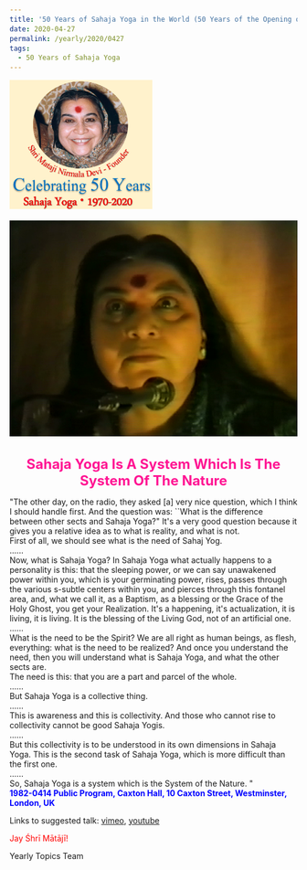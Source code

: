 ```yaml
---
title: '50 Years of Sahaja Yoga in the World (50 Years of the Opening of the Sahasrāra Chakra), Post 14'
date: 2020-04-27
permalink: /yearly/2020/0427
tags:
  - 50 Years of Sahaja Yoga
---
```


<div style="text-align: left"><img src="/images/Celebrating50YearsSahajaYoga.png" width="250" /></div><br>

<div style="text-align: center"><img src="/images/image409.jpeg" /></div>

<br>
<p style="color:DeepPink; text-align:center">
<font size="+2"><b>Sahaja Yoga Is A System Which Is The System Of The Nature</b><br></font>
</p>

<p>
"The other day, on the radio, they asked [a] very nice question, which I think I should handle first. And the question was: ``What is the difference between other sects and Sahaja Yoga?" It's a very good question because it gives you a relative idea as to what is reality, and what is not.<br>
First of all, we should see what is the need of Sahaj Yog.<br>
......<br>
Now, what is Sahaja Yoga? In Sahaja Yoga what actually happens to a personality is this: that the sleeping power, or we can say unawakened power within you, which is your germinating power, rises, passes through the various s-subtle centers within you, and pierces through this fontanel area, and, what we call it, as a Baptism, as a blessing or the Grace of the Holy Ghost, you get your Realization. It's a happening, it's actualization, it is living, it is living. It is the blessing of the Living God, not of an artificial one.<br>
......<br>
What is the need to be the Spirit? We are all right as human beings, as flesh, everything: what is the need to be realized? And once you understand the need, then you will understand what is Sahaja Yoga, and what the other sects are.<br>
The need is this: that you are a part and parcel of the whole.<br>
......<br>
But Sahaja Yoga is a collective thing.<br>
......<br>
This is awareness and this is collectivity. And those who cannot rise to collectivity cannot be good Sahaja Yogis.<br>
......<br>
But this collectivity is to be understood in its own dimensions in Sahaja Yoga. This is the second task of Sahaja Yoga, which is more difficult than the first one.<br>
......<br>
So, Sahaja Yoga is a system which is the System of the Nature. "<br>
<font color="blue"><b>1982-0414 Public Program, Caxton Hall, 10 Caxton Street, Westminster, London, UK</b></font><br>
</p>

Links to suggested talk: <a href="https://vimeo.com/221111559"> vimeo</a>, <a href="https://www.youtube.com/watch?v=pPUX9iI8RaM"> youtube</a><br>

<p style="color:red;">Jay Śhrī Mātājī!<br></p>

Yearly Topics Team